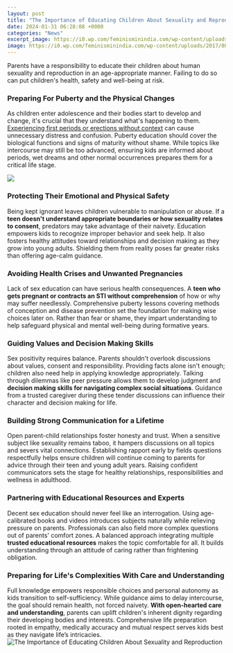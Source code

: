 ```yaml
---
layout: post
title: "The Importance of Educating Children About Sexuality and Reproduction"
date: 2024-01-31 06:28:08 +0000
categories: "News"
excerpt_image: https://i0.wp.com/feminisminindia.com/wp-content/uploads/2017/08/CSE-infographic-2.png?fit=800%2C2000&amp;ssl=1
image: https://i0.wp.com/feminisminindia.com/wp-content/uploads/2017/08/CSE-infographic-2.png?fit=800%2C2000&amp;ssl=1
---
```


Parents have a responsibility to educate their children about human sexuality and reproduction in an age-appropriate manner. Failing to do so can put children's health, safety and well-being at risk.
### Preparing For Puberty and the Physical Changes
As children enter adolescence and their bodies start to develop and change, it's crucial that they understand what's happening to them. [Experiencing first periods or erections without context](https://store.fi.io.vn/collection/abella) can cause unnecessary distress and confusion. Puberty education should cover the biological functions and signs of maturity without shame. While topics like intercourse may still be too advanced, ensuring kids are informed about periods, wet dreams and other normal occurrences prepares them for a critical life stage. 

![](https://1.bp.blogspot.com/-MLzUVc4Uu6g/Xm-mL1a2D6I/AAAAAAAABhU/8fYrlq0C2MYwS2ArohtRWPtkkePIx4uAwCLcBGAsYHQ/s1600/importance%2Bof%2Bhuman%2Bsexuality%2Beducation%2Bcomponents%2Bof%2Bcomprehensive%2Bsexuality%2Beducation%2Bschool%2Bsexuality%2Beducation%2Bprogramssexuality%2Beducation%2Bcomprehensive%2Bsexuality%2Beducation%2Bcons%2Bof%2Bcomprehensive%2Bsexuality%2Beducation%2Bfacili.png)
### Protecting Their Emotional and Physical Safety 
Being kept ignorant leaves children vulnerable to manipulation or abuse. If a **teen doesn't understand appropriate boundaries or how sexuality relates to consent**, predators may take advantage of their naivety. Education empowers kids to recognize improper behavior and seek help. It also fosters healthy attitudes toward relationships and decision making as they grow into young adults. Shielding them from reality poses far greater risks than offering age-calm guidance.
### Avoiding Health Crises and Unwanted Pregnancies
Lack of sex education can have serious health consequences. A **teen who gets pregnant or contracts an STI without comprehension** of how or why may suffer needlessly. Comprehensive puberty lessons covering methods of conception and disease prevention set the foundation for making wise choices later on. Rather than fear or shame, they impart understanding to help safeguard physical and mental well-being during formative years. 
### Guiding Values and Decision Making Skills 
Sex positivity requires balance. Parents shouldn't overlook discussions about values, consent and responsibility. Providing facts alone isn't enough; children also need help in applying knowledge appropriately. Talking through dilemmas like peer pressure allows them to develop judgment and **decision making skills for navigating complex social situations**. Guidance from a trusted caregiver during these tender discussions can influence their character and decision making for life.
### Building Strong Communication for a Lifetime
Open parent-child relationships foster honesty and trust. When a sensitive subject like sexuality remains taboo, it hampers discussions on all topics and severs vital connections. Establishing rapport early by fields questions respectfully helps ensure children will continue coming to parents for advice through their teen and young adult years. Raising confident communicators sets the stage for healthy relationships, responsibilities and wellness in adulthood.
### Partnering with Educational Resources and Experts  
Decent sex education should never feel like an interrogation. Using age-calibrated books and videos introduces subjects naturally while relieving pressure on parents. Professionals can also field more complex questions out of parents' comfort zones. A balanced approach integrating multiple **trusted educational resources** makes the topic comfortable for all. It builds understanding through an attitude of caring rather than frightening obligation.
### Preparing for Life's Complexities With Care and Understanding
Full knowledge empowers responsible choices and personal autonomy as kids transition to self-sufficiency. While guidance aims to delay intercourse, the goal should remain health, not forced naivety. **With open-hearted care and understanding**, parents can uplift children's inherent dignity regarding their developing bodies and interests. Comprehensive life preparation rooted in empathy, medically accuracy and mutual respect serves kids best as they navigate life’s intricacies.
![The Importance of Educating Children About Sexuality and Reproduction](https://i0.wp.com/feminisminindia.com/wp-content/uploads/2017/08/CSE-infographic-2.png?fit=800%2C2000&amp;ssl=1)